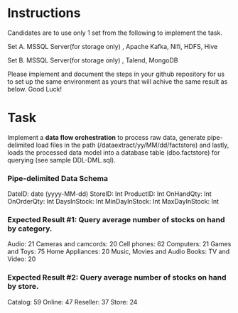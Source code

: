 # Instructions

Candidates are to use only 1 set from the following to implement the task. 

Set A. MSSQL Server(for storage only) , Apache Kafka, Nifi, HDFS, Hive

Set B. MSSQL Server(for storage only) , Talend, MongoDB

Please implement and document the steps in your github repository for us to set up the same environment as yours that will achive the same result as below. Good Luck! 


# Task

Implement a **data flow orchestration** to process raw data, generate pipe-delimited load files in the path (/dataextract/yy/MM/dd/factstore) and lastly, loads the processed data model into a database table (dbo.factstore) for querying (see sample DDL-DML.sql).

### Pipe-delimited Data Schema
DateID: date (yyyy-MM-dd)
StoreID: Int
ProductID: Int
OnHandQty: Int
OnOrderQty: Int
DaysInStock: Int
MinDayInStock: Int
MaxDayInStock: Int


### Expected Result #1: Query average number of stocks on hand by category.

Audio: 21
Cameras and camcords: 20
Cell phones: 62
Computers: 21
Games and Toys: 75
Home Appliances: 20
Music, Movies and Audio Books:
TV and Video: 20


### Expected Result #2: Query average number of stocks on hand by store.

Catalog: 59
Online: 47
Reseller: 37
Store: 24


